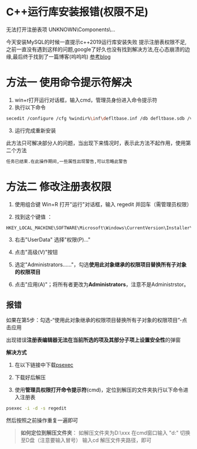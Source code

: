 # C++运行库安装报错(权限不足)



无法打开注册表项 UNKNOWN\Components\…
<!--more-->

今天安装MySQL的时候一直提示c++2019运行库安装失败
提示注册表权限不足,之前一直没有遇到这样的问题,google了好久也没有找到解决方法,在心态崩溃的边缘,最后终于找到了一篇博客(呜呜呜)
[参考blog](https://blog.csdn.net/dopdkfsds/article/details/81204286)

# 方法一 使用命令提示符解决
1. win+r打开运行对话框，输入cmd，管理员身份进入命令提示符
2. 执行以下命令
```bash
secedit /configure /cfg %windir%\inf\defltbase.inf /db defltbase.sdb /verbose
```
3. 运行完成重新安装


此方法只可解决部分人的问题，当出现下来情况时，表示此方法不起作用，使用第二个方法
```bash
任务已结束.在此操作期间,一些属性出现警告,可以忽略此警告
```

# 方法二 修改注册表权限
1. 使用组合键 Win+R 打开"运行"对话框，输入 regedit 并回车（需管理员权限）

2. 找到这个键值 ：
```bash
HKEY_LOCAL_MACHINE\SOFTWARE\Microsoft\Windows\CurrentVersion\Installer\UserData
```

3. 右击"UserData" 选择"权限(P)..."

4. 点击"高级(V)"按钮

5. 选定"Administrators……"，勾选**使用此对象继承的权限项目替换所有子对象的权限项目**
6. 点击"应用(A)"；将所有者更改为**Administrators**，注意不是Administrstor。

## 报错
如果在第5步：勾选-“使用此对象继承的权限项目替换所有子对象的权限项目”-点击应用

出现错误**注册表编辑器无法在当前所选的项及其部分子项上设置安全性**的弹窗

**解决方式**
1. 在以下链接中下载[psexec](https://docs.microsoft.com/zh-cn/sysinternals/downloads/psexec)

2. 下载好后解压

3. 使用**管理员权限打开命令提示符**(cmd)，定位到解压的文件夹执行以下命令进入注册表
```bash
psexec -i -d -s regedit
```
然后按照之前操作重复一遍即可

> **如何定位到解压文件夹**：
如解压文件夹为D:\xxx
在cmd窗口输入 "d:" 切换至D盘（注意要输入冒号）
输入cd 解压文件夹路径，即可
